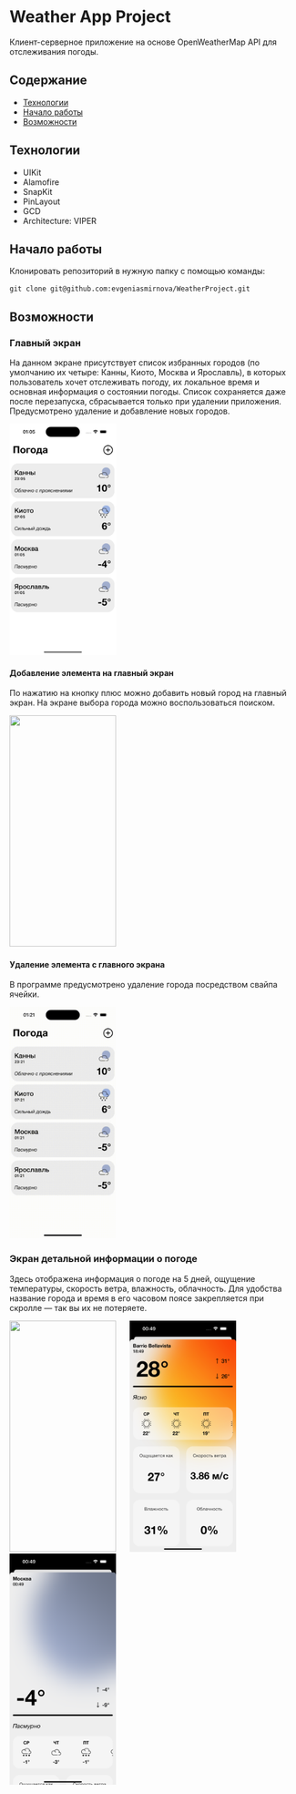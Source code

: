 # Weather App Project
Клиент-серверное приложение на основе OpenWeatherMap API для отслеживания погоды.

## Содержание
- [Технологии](https://github.com/evgeniasmirnova/WeatherProject/tree/main?tab=readme-ov-file#содержание)
-  [Начало работы](https://github.com/evgeniasmirnova/WeatherProject/tree/main?tab=readme-ov-file#начало-работы)
-  [Возможности](https://github.com/evgeniasmirnova/WeatherProject/tree/main?tab=readme-ov-file#возможности)

## Технологии
- UIKit
- Alamofire
- SnapKit
- PinLayout
- GCD
- Architecture: VIPER

## Начало работы

Клонировать репозиторий в нужную папку с помощью команды:
```
git clone git@github.com:evgeniasmirnova/WeatherProject.git
```

## Возможности


### Главный экран
На данном экране присутствует список избранных городов (по умолчанию их четыре: Канны, Киото, Москва и Ярославль), в которых пользователь хочет отслеживать погоду, их локальное время и основная информация о состоянии погоды. 
Список сохраняется даже после перезапуска, сбрасывается только при удалении приложения. Предусмотрено удаление и добавление новых городов.

<img src="ReadMeAssets/mainScreen.png" width="187" height="406"/>

#### Добавление элемента на главный экран
По нажатию на кнопку плюс можно добавить новый город на главный экран. На экране выбора города можно воспользоваться поиском.

<img src="ReadMeAssets/addCity.gif" width="187" height="406"/>

#### Удаление элемента с главного экрана
В программе предусмотрено удаление города посредством свайпа ячейки.

<img src="ReadMeAssets/deleteCity.gif" width="187" height="406"/>

### Экран детальной информации о погоде 
Здесь отображена информация о погоде на 5 дней, ощущение температуры, скорость ветра, влажность, облачность. 
Для удобства название города и время в его часовом поясе закрепляется при скролле — так вы их не потеряете.

<img src="ReadMeAssets/detailScreen.gif" width="187" height="406"/> <img src="ReadMeAssets/santiagoDetail.png" width="187" height="406" hspace="20"/> <img src="ReadMeAssets/moscowDetail.png" width="187" height="406"/> 
